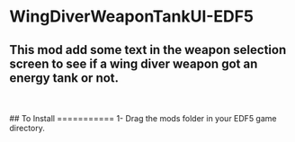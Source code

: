 # WingDiverWeaponTankUI-EDF5
## This mod add some text in the weapon selection screen to see if a wing diver weapon got an energy tank or not.
</br>
</br>
## To Install
===========
1- Drag the mods folder in your EDF5 game directory.
